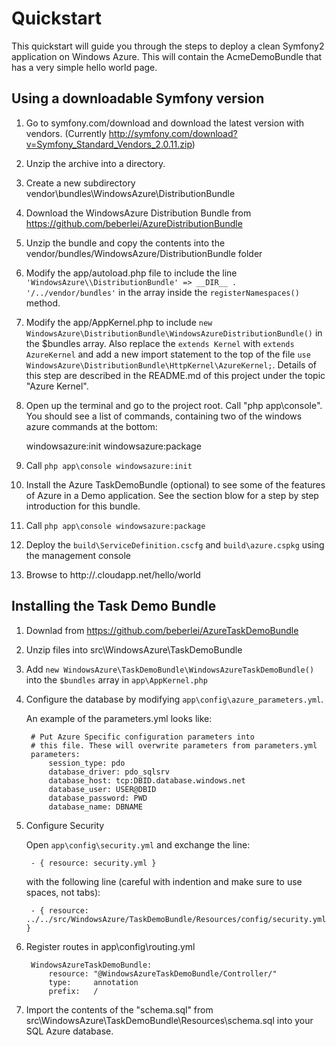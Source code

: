 # Quickstart

This quickstart will guide you through the steps to deploy a clean Symfony2 application on Windows Azure. This will contain the AcmeDemoBundle that has a very simple hello world page.

## Using a downloadable Symfony version

1. Go to symfony.com/download and download the latest version with vendors. (Currently http://symfony.com/download?v=Symfony_Standard_Vendors_2.0.11.zip)

2. Unzip the archive into a directory.

3. Create a new subdirectory vendor\bundles\WindowsAzure\DistributionBundle

4. Download the WindowsAzure Distribution Bundle from https://github.com/beberlei/AzureDistributionBundle

5. Unzip the bundle and copy the contents into the vendor/bundles/WindowsAzure/DistributionBundle folder

6. Modify the app/autoload.php file to include the line `'WindowsAzure\\DistributionBundle' => __DIR__ . '/../vendor/bundles'` in the array inside the `registerNamespaces()` method.

7. Modify the app/AppKernel.php to include `new WindowsAzure\DistributionBundle\WindowsAzureDistributionBundle()` in the $bundles array. Also replace the `extends Kernel` with `extends AzureKernel` and add a new import statement to the top of the file `use WindowsAzure\DistributionBundle\HttpKernel\AzureKernel;`. Details of this step are described in the README.md of this project under the topic "Azure Kernel".

8. Open up the terminal and go to the project root. Call "php app\console". You should see a list of commands, containing two of the windows azure commands at the bottom:

    windowsazure:init
    windowsazure:package

9. Call `php app\console windowsazure:init`

10. Install the Azure TaskDemoBundle (optional) to see some of the features of Azure in a Demo application. See the section blow for a step by step introduction for this bundle.

11. Call `php app\console windowsazure:package`

12. Deploy the `build\ServiceDefinition.cscfg` and `build\azure.cspkg` using the management console

13. Browse to http://<myapp>.cloudapp.net/hello/world

## Installing the Task Demo Bundle

1. Downlad from https://github.com/beberlei/AzureTaskDemoBundle
2. Unzip files into src\WindowsAzure\TaskDemoBundle
3. Add `new WindowsAzure\TaskDemoBundle\WindowsAzureTaskDemoBundle()` into the `$bundles` array in `app\AppKernel.php`
4. Configure the database by modifying `app\config\azure_parameters.yml`.

    An example of the parameters.yml looks like:

        # Put Azure Specific configuration parameters into
        # this file. These will overwrite parameters from parameters.yml
        parameters:
            session_type: pdo
            database_driver: pdo_sqlsrv
            database_host: tcp:DBID.database.windows.net
            database_user: USER@DBID
            database_password: PWD
            database_name: DBNAME

5. Configure Security

    Open `app\config\security.yml` and exchange the line:

        - { resource: security.yml }

    with the following line (careful with indention and make sure to use spaces, not tabs): 

        - { resource: ../../src/WindowsAzure/TaskDemoBundle/Resources/config/security.yml }

6. Register routes in app\config\routing.yml

        WindowsAzureTaskDemoBundle:
            resource: "@WindowsAzureTaskDemoBundle/Controller/"
            type:     annotation
            prefix:   /


7. Import the contents of the "schema.sql" from src\WindowsAzure\TaskDemoBundle\Resources\schema.sql into your SQL Azure database.
